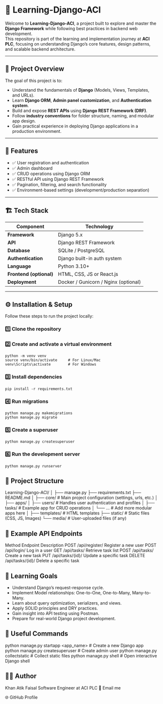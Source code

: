 # 🐍 Learning-Django-ACI

Welcome to **Learning-Django-ACI**, a project built to explore and master the **Django Framework** while following best practices in backend web development.  
This repository is part of the learning and implementation journey at **ACI PLC**, focusing on understanding Django’s core features, design patterns, and scalable backend architecture.

---

## 🚀 Project Overview

The goal of this project is to:
- Understand the fundamentals of **Django** (Models, Views, Templates, and URLs).
- Learn **Django ORM**, **Admin panel customization**, and **Authentication system**.
- Build and expose **REST APIs** using **Django REST Framework (DRF)**.
- Follow **industry conventions** for folder structure, naming, and modular app design.
- Gain practical experience in deploying Django applications in a production environment.

---

## 🧩 Features

- ✅ User registration and authentication  
- ✅ Admin dashboard  
- ✅ CRUD operations using Django ORM  
- ✅ RESTful API using Django REST Framework  
- ✅ Pagination, filtering, and search functionality  
- ✅ Environment-based settings (development/production separation)  

---

## 🏗️ Tech Stack

| Component | Technology |
|------------|-------------|
| **Framework** | Django 5.x |
| **API** | Django REST Framework |
| **Database** | SQLite / PostgreSQL |
| **Authentication** | Django built-in auth system |
| **Language** | Python 3.10+ |
| **Frontend (optional)** | HTML, CSS, JS or React.js |
| **Deployment** | Docker / Gunicorn / Nginx (optional) |

---

## ⚙️ Installation & Setup

Follow these steps to run the project locally:

### 1️⃣ Clone the repository

### 2️⃣ Create and activate a virtual environment
    python -m venv venv
    source venv/bin/activate     # For Linux/Mac
    venv\Scripts\activate        # For Windows

### 3️⃣ Install dependencies
    pip install -r requirements.txt

### 4️⃣ Run migrations  
    python manage.py makemigrations
    python manage.py migrate
    
### 5️⃣ Create a superuser
    python manage.py createsuperuser

### 6️⃣ Run the development server
    python manage.py runserver

## 📂 Project Structure

Learning-Django-ACI/
│
├── manage.py
├── requirements.txt
├── README.md
│
├── core/                  # Main project configuration (settings, urls, etc.)
│
├── apps/
│   ├── users/             # Handles user authentication and profiles
│   ├── tasks/             # Example app for CRUD operations
│   └── ...                # Add more modular apps here
│
├── templates/             # HTML templates
├── static/                # Static files (CSS, JS, Images)
└── media/                 # User-uploaded files (if any)

## 🧪 Example API Endpoints

Method	Endpoint	Description
POST	/api/register/	Register a new user
POST	/api/login/	Log in a user
GET	/api/tasks/	Retrieve task list
POST	/api/tasks/	Create a new task
PUT	/api/tasks/{id}/	Update a specific task
DELETE	/api/tasks/{id}/	Delete a specific task

## 🧠 Learning Goals

- Understand Django’s request-response cycle.
- Implement Model relationships: One-to-One, One-to-Many, Many-to-Many.
- Learn about query optimization, serializers, and views.
- Apply SOLID principles and DRY practices.
- Gain insight into API testing using Postman.
- Prepare for real-world Django project development.

## 🧰 Useful Commands

python manage.py startapp <app_name>    # Create a new Django app
python manage.py createsuperuser        # Create admin user
python manage.py collectstatic          # Collect static files
python manage.py shell                  # Open interactive Django shell

## 🧑‍💻 Author

Khan Atik Faisal
Software Engineer at ACI PLC
📧 Email me

🌐 GitHub Profile
